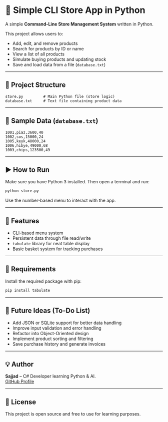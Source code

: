
# 🛒 Simple CLI Store App in Python

A simple **Command-Line Store Management System** written in Python.

This project allows users to:
- Add, edit, and remove products
- Search for products by ID or name
- View a list of all products
- Simulate buying products and updating stock
- Save and load data from a file (`database.txt`)

---

## 📂 Project Structure

```
store.py         # Main Python file (store logic)
database.txt     # Text file containing product data
```

---

## 🧪 Sample Data (`database.txt`)

```
1001,piaz,3600,40
1002,sos,15000,24
1005,keyk,48000,24
1006,hibye,49000,68
1003,chips,123500,49
```

---

## ▶️ How to Run

Make sure you have Python 3 installed. Then open a terminal and run:

```bash
python store.py
```

Use the number-based menu to interact with the app.

---

## 📌 Features

- CLI-based menu system
- Persistent data through file read/write
- `tabulate` library for neat table display
- Basic basket system for tracking purchases

---

## 🔧 Requirements

Install the required package with pip:

```bash
pip install tabulate
```

---

## 🚀 Future Ideas (To-Do List)

- Add JSON or SQLite support for better data handling
- Improve input validation and error handling
- Refactor into Object-Oriented design
- Implement product sorting and filtering
- Save purchase history and generate invoices

---

## 💡 Author

**Sajjad** – C# Developer learning Python & AI.  
[GitHub Profile](https://github.com/SajjadSaljoghi)

---

## 📜 License

This project is open source and free to use for learning purposes.
